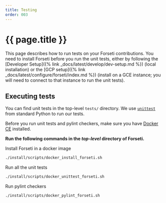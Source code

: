 ```yaml
---
title: Testing
order: 003
---
```

# {{ page.title }}

This page describes how to run tests on your Forseti contributions. You need to
install Forseti before you run the unit tests, either by following the
[Developer Setup]({% link _docs/latest/develop/dev-setup.md %}) (local installation) 
or the [GCP setup]({% link _docs/latest/configure/forseti/index.md %}) 
(install on a GCE instance; you will need to connect to that instance to run the unit tests).

## Executing tests

You can find unit tests in the top-level `tests/` directory. We use [`unittest`](https://docs.python.org/2/library/unittest.html)
from standard Python to run our tests.

Before you run unit tests and pylint checkers, make sure you have [Docker CE](https://docs.docker.com/install/) installed.


**Run the following commands in the _top-level_ directory of Forseti.**

Install Forseti in a docker image

  ```bash
  ./install/scripts/docker_install_forseti.sh
  ```

Run all the unit tests

  ```bash
  ./install/scripts/docker_unittest_forseti.sh
  ```

Run pylint checkers

  ```bash
  ./install/scripts/docker_pylint_forseti.sh
  ```
